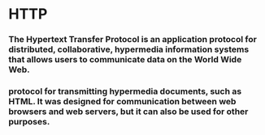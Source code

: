 # HTTP 
### The Hypertext Transfer Protocol is an application protocol for distributed, collaborative, hypermedia information systems that allows users to communicate data on the World Wide Web.
### protocol for transmitting hypermedia documents, such as HTML. It was designed for communication between web browsers and web servers, but it can also be used for other purposes. 